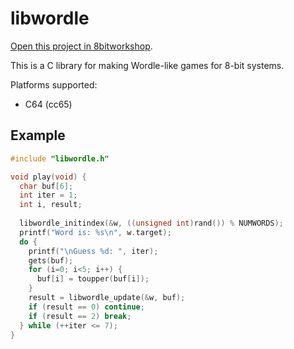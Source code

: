 libwordle
=====

[Open this project in 8bitworkshop](http://8bitworkshop.com/redir.html?platform=c64&githubURL=https%3A%2F%2Fgithub.com%2Fsehugg%2Flibwordle&file=libwordle.c).

This is a C library for making Wordle-like games for 8-bit systems.

Platforms supported:

* C64 (cc65)

## Example

```c
#include "libwordle.h"

void play(void) {
  char buf[6];
  int iter = 1;
  int i, result;
  
  libwordle_initindex(&w, ((unsigned int)rand()) % NUMWORDS);
  printf("Word is: %s\n", w.target);
  do {
    printf("\nGuess %d: ", iter);
    gets(buf);
    for (i=0; i<5; i++) {
      buf[i] = toupper(buf[i]);
    }
    result = libwordle_update(&w, buf);
    if (result == 0) continue;
    if (result == 2) break;
  } while (++iter <= 7);
}
```
